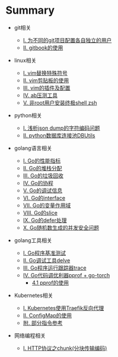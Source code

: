 # Summary

* git相关
    * [I. 为不同的git项目配置各自独立的用户](./git/user.md)
    * [II. gitbook的使用](./git/gitbook.md)

* linux相关
    * [I. vim替换特殊符号](./linux/vim_replace.md)
    * [II. vim剪贴板的使用](./linux/vim_paste.md)
    * [III. vim的插件及配置](./linux/vim_conf.md)
    * [IV. ab压测工具](./linux/ab.md)
    * [V. 非root用户安装终极shell zsh](./linux/zsh.md)

* python相关
    * [I. 浅析json dump的字符编码问题](./python/character.md)
    * [II. python数据库连接池DBUtils](./python/dbutils.md)

* golang语言相关
    * [I. Go的性能指标](./golang/performance.md)
    * [II. Go的堆栈分配](./golang/heap_stack.md)
    * [III. Go的垃圾回收](./golang/gc.md)
    * [IV. Go的协程](./golang/goroutine.md)
    * [V. Go的调试信息](./golang/stack_trace.md)
    * [VI. Go的interface](./golang/composition.md)
    * [VII. Go的变量作用域](./golang/operator.md)
    * [VIII. Go的slice](./golang/slice.md)
    * [IX. Go的defer处理](./golang/defer.md)
    * [X. Go随机数生成的并发安全问题](./golang/rand.md)

* golang工具相关
    * [I. Go程序基准测试](./go_tool/go_test.md)
    * [II. Go调试工具delve](./go_tool/delve.md)
    * [III. Go程序运行跟踪器trace](./go_tool/trace.md)
    * [IV. Go代码调优利器pprof + go-torch](./go_tool/go-torch.md)
    	* [4.1 pprof的使用](./go_tool/pprof.md)

* Kubernetes相关
    * [I. Kubernetes使用Traefik反向代理](./kubernetes/traefik.md)
    * [II. ConfigMap的使用](./kubernetes/configmap.md)
    * [附. 部分指令参考](./kubernetes/commands.md)
* 网络编程相关
    * [I. HTTP协议之chunk(分块传输编码)](./network/chunk.md)
